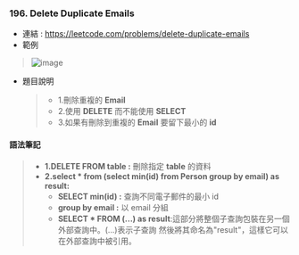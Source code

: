 ### 196. Delete Duplicate Emails
* 連結 : https://leetcode.com/problems/delete-duplicate-emails
* 範例
> ![image](https://github.com/Ricky7737/LeetCodeSQLPractise/assets/58324475/555df1b1-eca5-4952-90e2-ebcbfbf238dc)
* 題目說明
  > * 1.刪除重複的 **Email**
  > * 2.使用 **DELETE** 而不能使用 **SELECT**
  > * 3.如果有刪除到重複的  **Email** 要留下最小的 **id**

#### 語法筆記
  > * **1.DELETE FROM table :** 刪除指定 **table** 的資料
  > * **2.select * from (select min(id) from Person group by email) as result:** 
  >    * **SELECT min(id) :** 查詢不同電子郵件的最小 id
  >    * **group by email :** 以 email 分組
  >    * **SELECT * FROM (...) as result**:這部分將整個子查詢包裝在另一個外部查詢中。(...)表示子查詢
然後將其命名為"result"，這樣它可以在外部查詢中被引用。



